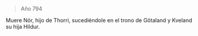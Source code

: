 > Año 794

Muere Nór, hijo de Thorri, sucediéndole en el trono de Götaland y Kveland su hija Hildur.